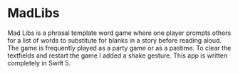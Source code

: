 # MadLibs
Mad Libs is a phrasal template word game where one player prompts others for a list of words to substitute for blanks in a story before reading aloud. The game is frequently played as a party game or as a pastime.  To clear the textfields and restart the game I added a shake gesture. This app is written completely in Swift 5. 
